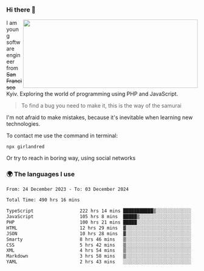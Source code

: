 ### Hi there 👋  

<img align='right' src="https://github-readme-stats.vercel.app/api?username=girlandred&count_private=true&show_icons=true&include_all_commits=true&hide_rank=true&hide_title=true&theme=buefy&card_width=300" width=460 height=180>


I am young software engineer from ~~San Francisco~~ Kyiv. Exploring the world of programming using PHP and JavaScript.


> To find a bug you need to make it, this is the way of the samurai



I'm not afraid to make mistakes, because it's inevitable when learning new technologies.

To contact me use the command in terminal:

```
npx girlandred
```

Or try to reach in boring way, using social networks


### 🌍 The languages I use

<!--START_SECTION:waka-->

```txt
From: 24 December 2023 - To: 03 December 2024

Total Time: 490 hrs 16 mins

TypeScript                 222 hrs 14 mins ███████████▒░░░░░░░░░░░░░   45.32 %
JavaScript                 105 hrs 8 mins  █████▒░░░░░░░░░░░░░░░░░░░   21.44 %
PHP                        100 hrs 21 mins █████░░░░░░░░░░░░░░░░░░░░   20.46 %
HTML                       12 hrs 29 mins  ▓░░░░░░░░░░░░░░░░░░░░░░░░   02.55 %
JSON                       10 hrs 28 mins  ▓░░░░░░░░░░░░░░░░░░░░░░░░   02.14 %
Smarty                     8 hrs 46 mins   ▒░░░░░░░░░░░░░░░░░░░░░░░░   01.79 %
CSS                        5 hrs 42 mins   ▒░░░░░░░░░░░░░░░░░░░░░░░░   01.17 %
XML                        4 hrs 54 mins   ▒░░░░░░░░░░░░░░░░░░░░░░░░   01.00 %
Markdown                   3 hrs 58 mins   ▒░░░░░░░░░░░░░░░░░░░░░░░░   00.81 %
YAML                       2 hrs 43 mins   ░░░░░░░░░░░░░░░░░░░░░░░░░   00.56 %
```

<!--END_SECTION:waka-->
